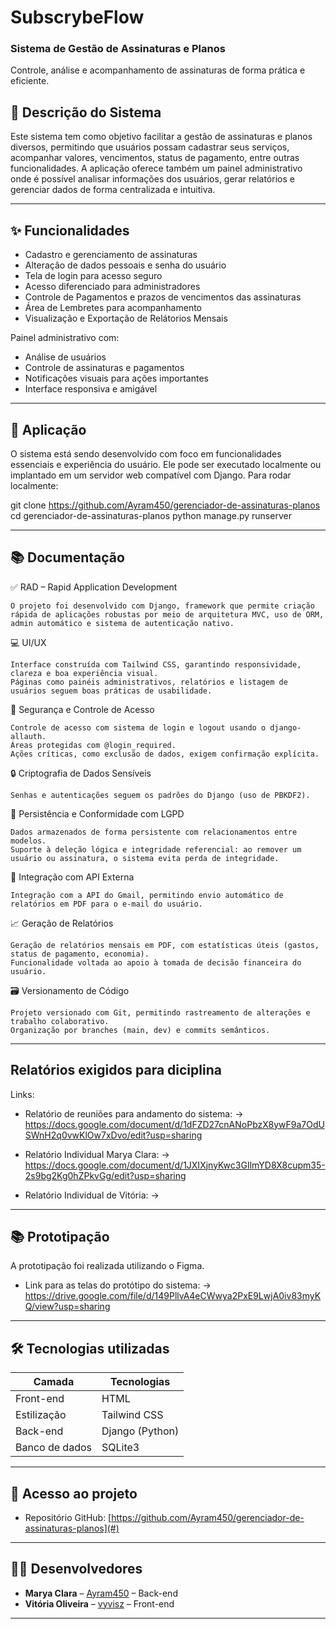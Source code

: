 # SubscrybeFlow

### Sistema de Gestão de Assinaturas e Planos
Controle, análise e acompanhamento de assinaturas de forma prática e eficiente.

## 📄 Descrição do Sistema

Este sistema tem como objetivo facilitar a gestão de assinaturas e planos diversos, permitindo que usuários possam cadastrar seus serviços, acompanhar valores, vencimentos, status de pagamento, entre outras funcionalidades. A aplicação oferece também um painel administrativo onde é possível analisar informações dos usuários, gerar relatórios e gerenciar dados de forma centralizada e intuitiva.

---
## ✨ Funcionalidades

- Cadastro e gerenciamento de assinaturas
- Alteração de dados pessoais e senha do usuário
- Tela de login para acesso seguro
- Acesso diferenciado para administradores
- Controle de Pagamentos e prazos de vencimentos das assinaturas
- Área de Lembretes para acompanhamento 
- Visualização e Exportação de Relátorios Mensais

Painel administrativo com:
- Análise de usuários
- Controle de assinaturas e pagamentos
- Notificações visuais para ações importantes
- Interface responsiva e amigável

---

## 🚀 Aplicação

O sistema está sendo desenvolvido com foco em funcionalidades essenciais e experiência do usuário. Ele pode ser executado localmente ou implantado em um servidor web compatível com Django.
Para rodar localmente:

git clone <https://github.com/Ayram450/gerenciador-de-assinaturas-planos>
cd gerenciador-de-assinaturas-planos
python manage.py runserver

---

## 📚 Documentação

✅ RAD – Rapid Application Development
    
    O projeto foi desenvolvido com Django, framework que permite criação rápida de aplicações robustas por meio de arquitetura MVC, uso de ORM, admin automático e sistema de autenticação nativo.

💻 UI/UX

    Interface construída com Tailwind CSS, garantindo responsividade, clareza e boa experiência visual.
    Páginas como painéis administrativos, relatórios e listagem de usuários seguem boas práticas de usabilidade.

🔐 Segurança e Controle de Acesso

    Controle de acesso com sistema de login e logout usando o django-allauth.
    Áreas protegidas com @login_required.
    Ações críticas, como exclusão de dados, exigem confirmação explícita.

🔒 Criptografia de Dados Sensíveis

    Senhas e autenticações seguem os padrões do Django (uso de PBKDF2).

🧾 Persistência e Conformidade com LGPD

    Dados armazenados de forma persistente com relacionamentos entre modelos.
    Suporte à deleção lógica e integridade referencial: ao remover um usuário ou assinatura, o sistema evita perda de integridade.

🔗 Integração com API Externa

    Integração com a API do Gmail, permitindo envio automático de relatórios em PDF para o e-mail do usuário.

📈 Geração de Relatórios

    Geração de relatórios mensais em PDF, com estatísticas úteis (gastos, status de pagamento, economia).
    Funcionalidade voltada ao apoio à tomada de decisão financeira do usuário.

🗃️ Versionamento de Código

    Projeto versionado com Git, permitindo rastreamento de alterações e trabalho colaborativo.
    Organização por branches (main, dev) e commits semânticos.

---

## Relatórios exigidos para diciplina

Links:

- Relatório de reuniões para andamento do sistema: -> https://docs.google.com/document/d/1dFZD27cnANoPbzX8ywF9a7OdUSWnH2q0vwKlOw7xDvo/edit?usp=sharing

- Relatório Individual Marya Clara: -> https://docs.google.com/document/d/1JXIXjnyKwc3GIlmYD8X8cupm35-2s9bg2Kg0hZPkvGg/edit?usp=sharing

- Relatório Individual de Vitória: -> 
---

## 📚 Prototipação

A prototipação foi realizada utilizando o Figma.

- Link para as telas do protótipo do sistema: -> https://drive.google.com/file/d/149PllvA4eCWwya2PxE9LwjA0iv83myKQ/view?usp=sharing

---

## 🛠 Tecnologias utilizadas

| Camada         | Tecnologias                     |
|----------------|---------------------------------|
| Front-end      | HTML                            |
| Estilização    | Tailwind CSS                    |
| Back-end       | Django (Python)                 |
| Banco de dados | SQLite3                         |

---

## 🔗 Acesso ao projeto

- Repositório GitHub: [https://github.com/Ayram450/gerenciador-de-assinaturas-planos](#)

---

## 👩‍💻 Desenvolvedores

- **Marya Clara** – [Ayram450](#) – Back-end  
- **Vitória Oliveira** – [vyvisz](#) – Front-end  

---

